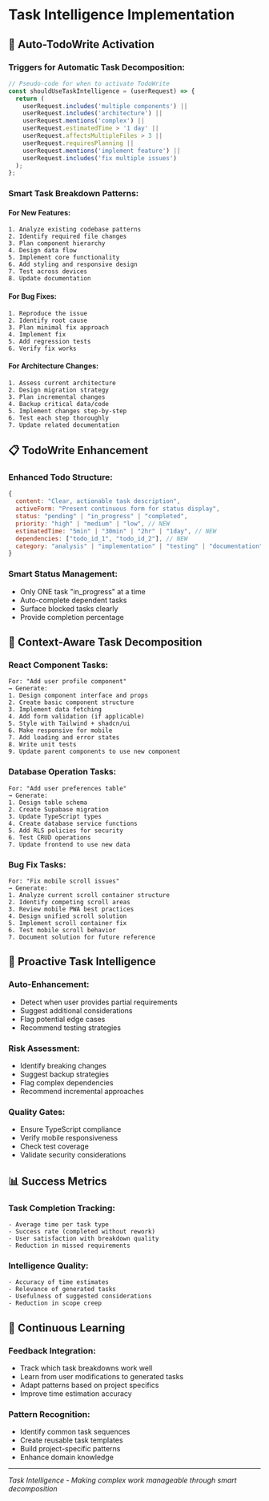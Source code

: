# Task Intelligence Implementation

## 🧠 Auto-TodoWrite Activation

### Triggers for Automatic Task Decomposition:
```javascript
// Pseudo-code for when to activate TodoWrite
const shouldUseTaskIntelligence = (userRequest) => {
  return (
    userRequest.includes('multiple components') ||
    userRequest.includes('architecture') ||
    userRequest.mentions('complex') ||
    userRequest.estimatedTime > '1 day' ||
    userRequest.affectsMultipleFiles > 3 ||
    userRequest.requiresPlanning ||
    userRequest.mentions('implement feature') ||
    userRequest.includes('fix multiple issues')
  );
};
```

### Smart Task Breakdown Patterns:

#### For New Features:
```
1. Analyze existing codebase patterns
2. Identify required file changes
3. Plan component hierarchy  
4. Design data flow
5. Implement core functionality
6. Add styling and responsive design
7. Test across devices
8. Update documentation
```

#### For Bug Fixes:
```
1. Reproduce the issue
2. Identify root cause
3. Plan minimal fix approach
4. Implement fix
5. Add regression tests
6. Verify fix works
```

#### For Architecture Changes:
```
1. Assess current architecture
2. Design migration strategy
3. Plan incremental changes
4. Backup critical data/code
5. Implement changes step-by-step
6. Test each step thoroughly
7. Update related documentation
```

## 📋 TodoWrite Enhancement

### Enhanced Todo Structure:
```javascript
{
  content: "Clear, actionable task description",
  activeForm: "Present continuous form for status display", 
  status: "pending" | "in_progress" | "completed",
  priority: "high" | "medium" | "low", // NEW
  estimatedTime: "5min" | "30min" | "2hr" | "1day", // NEW
  dependencies: ["todo_id_1", "todo_id_2"], // NEW
  category: "analysis" | "implementation" | "testing" | "documentation" // NEW
}
```

### Smart Status Management:
- Only ONE task "in_progress" at a time
- Auto-complete dependent tasks
- Surface blocked tasks clearly
- Provide completion percentage

## 🎯 Context-Aware Task Decomposition

### React Component Tasks:
```
For: "Add user profile component"
→ Generate:
1. Design component interface and props
2. Create basic component structure
3. Implement data fetching
4. Add form validation (if applicable)
5. Style with Tailwind + shadcn/ui
6. Make responsive for mobile
7. Add loading and error states
8. Write unit tests
9. Update parent components to use new component
```

### Database Operation Tasks:
```
For: "Add user preferences table"
→ Generate:
1. Design table schema
2. Create Supabase migration
3. Update TypeScript types
4. Create database service functions
5. Add RLS policies for security
6. Test CRUD operations
7. Update frontend to use new data
```

### Bug Fix Tasks:
```
For: "Fix mobile scroll issues"
→ Generate:
1. Analyze current scroll container structure
2. Identify competing scroll areas
3. Review mobile PWA best practices
4. Design unified scroll solution
5. Implement scroll container fix
6. Test mobile scroll behavior
7. Document solution for future reference
```

## 🚀 Proactive Task Intelligence

### Auto-Enhancement:
- Detect when user provides partial requirements
- Suggest additional considerations
- Flag potential edge cases
- Recommend testing strategies

### Risk Assessment:
- Identify breaking changes
- Suggest backup strategies  
- Flag complex dependencies
- Recommend incremental approaches

### Quality Gates:
- Ensure TypeScript compliance
- Verify mobile responsiveness
- Check test coverage
- Validate security considerations

## 📊 Success Metrics

### Task Completion Tracking:
```
- Average time per task type
- Success rate (completed without rework)
- User satisfaction with breakdown quality
- Reduction in missed requirements
```

### Intelligence Quality:
```
- Accuracy of time estimates
- Relevance of generated tasks
- Usefulness of suggested considerations
- Reduction in scope creep
```

## 🔄 Continuous Learning

### Feedback Integration:
- Track which task breakdowns work well
- Learn from user modifications to generated tasks
- Adapt patterns based on project specifics
- Improve time estimation accuracy

### Pattern Recognition:
- Identify common task sequences
- Create reusable task templates
- Build project-specific patterns
- Enhance domain knowledge

---

*Task Intelligence - Making complex work manageable through smart decomposition*